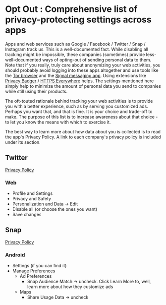 # Opt Out : Comprehensive list of privacy-protecting settings across apps

Apps and web services such as Google / Facebook / Twitter / Snap / Instagram track us. This is a well-documented fact. While disabling all tracking might be impossible, these companies (sometimes) provide less-well-documented ways of opting-out of sending personal data to them. Note that if you really, truly care about anonymizing your web activities, you should probably avoid logging into these apps altogether and use tools like the [Tor browser](https://www.torproject.org/projects/torbrowser.html.en) and the [Signal messaging app](https://whispersystems.org/). Using extensions like [Privacy Badger](https://www.eff.org/privacybadger) / [HTTPS Everywhere](https://www.eff.org/https-everywhere) helps. The settings mentioned here simply help to minimize the amount of personal data you send to companies while still using their products.  

The oft-touted rationale behind tracking your web activities is to provide you with a better experience, such as by serving you customized ads. Perhaps you want that, and that is fine. It is your choice and trade-off to make. The purpose of this list is to increase awareness about that choice - to let you know the means with which to exercise it. 

The best way to learn more about how data about you is collected is to read the app's Privacy Policy. A link to each company's privacy policy is included under its section.


## Twitter
[Privacy Policy](https://twitter.com/en/privacy)
### Web
- Profile and Settings
- Privacy and Safety
- Personalization and Data -> Edit
- Disable all (or choose the ones you want)
- Save changes

## Snap
[Privacy Policy](https://www.snap.com/en-US/privacy/privacy-policy/)
### Android
- Settings (if you can find it)
- Manage Preferences
  - Ad Preferences
    - Snap Audience Match -> uncheck. Click Learn More to, well, learn more about how they customize ads
  - Maps 
    - Share Usage Data -> uncheck
